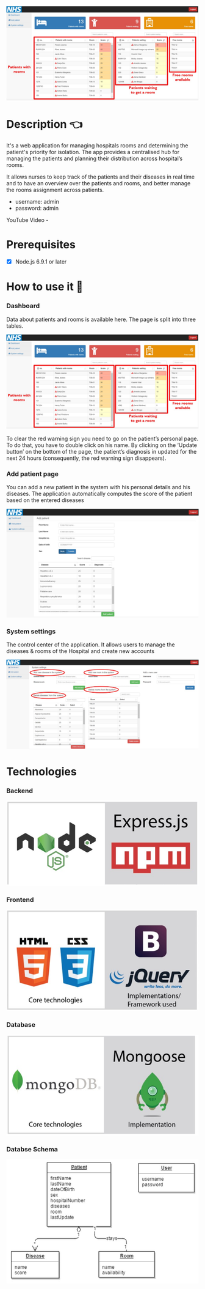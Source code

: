 ![App picture](https://github.com/Shashvat-Jain/Hospital-Management-System/blob/main/dashboard.jpg)

# Description :point_left:
It's a web application for managing hospitals rooms and determining the patient's priority for isolation. The app provides a centralised hub for managing the patients and planning their distribution across hospital’s rooms. 

It allows nurses to keep track of the patients and their diseases in real time and to have an overview over the patients and rooms, and better manage the rooms assignment across patients.

* username: admin
* password: admin

YouTube Video - 

# Prerequisites
- [x] Node.js 6.9.1 or later

# How to use it :book:
### Dashboard

Data about patients and rooms is available here. The page is split into three tables. 

![Dashboard](https://github.com/Shashvat-Jain/Hospital-Management-System/blob/main/dashboard.jpg)

To clear the red warning sign you need to go on the patient’s personal page. To do that, you have to double click on his name. By clicking on the ‘Update button’ on the bottom of the page, the patient’s diagnosis in updated for the next 24 hours (consequently, the red warning sign disappears).

### Add patient page

You can add a new patient in the system with his personal details and his diseases. The application automatically computes the score of the patient based on the entered diseases

![Add patient page](https://github.com/Shashvat-Jain/Hospital-Management-System/blob/main/add_new_patient.jpg)

### System settings

The control center of the application. It allows users to manage the diseases & rooms of the Hospital and create new accounts

![System Settings](https://github.com/Shashvat-Jain/Hospital-Management-System/blob/main/system_settings.jpg)

# Technologies

### Backend
![Nodejs - ExpressJS](https://github.com/Shashvat-Jain/Hospital-Management-System/blob/main/backend.jpg)

### Frontend
![jQuery](https://github.com/Shashvat-Jain/Hospital-Management-System/blob/main/frontend.jpg)

### Database
![MongoDB - Mongoose](https://github.com/Shashvat-Jain/Hospital-Management-System/blob/main/database.jpg)

### Databse Schema
![Database schema](https://github.com/Shashvat-Jain/Hospital-Management-System/blob/main/database_design.jpg)







